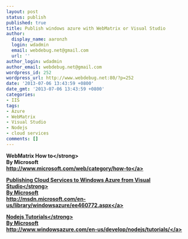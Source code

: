 ```yaml
---
layout: post
status: publish
published: true
title: Publish windows azure with WebMatrix or Visual Studio
author:
  display_name: aaronzh
  login: wdadmin
  email: webdebug.net@gmail.com
  url: ''
author_login: wdadmin
author_email: webdebug.net@gmail.com
wordpress_id: 252
wordpress_url: http://www.webdebug.net:80/?p=252
date: '2013-07-06 13:43:59 +0800'
date_gmt: '2013-07-06 13:43:59 +0800'
categories:
- IIS
tags:
- Azure
- WebMatrix
- Visual Studio
- Nodejs
- cloud services
comments: []
---
```

<p><strong>WebMatrix How to<&#47;strong><br />
By Microsoft<br />
<a href="http:&#47;&#47;www.microsoft.com&#47;web&#47;category&#47;how-to" target="_blank">http:&#47;&#47;www.microsoft.com&#47;web&#47;category&#47;how-to<&#47;a></p>
<p><strong>Publishing Cloud Services to Windows Azure from Visual Studio<&#47;strong><br />
By Microsoft<br />
<a href="http:&#47;&#47;msdn.microsoft.com&#47;en-us&#47;library&#47;windowsazure&#47;ee460772.aspx" target="_blank">http:&#47;&#47;msdn.microsoft.com&#47;en-us&#47;library&#47;windowsazure&#47;ee460772.aspx<&#47;a></p>
<p><strong>Nodejs Tutorials<&#47;strong><br />
By Microsoft<br />
<a href="http:&#47;&#47;www.windowsazure.com&#47;en-us&#47;develop&#47;nodejs&#47;tutorials&#47;" target="_blank">http:&#47;&#47;www.windowsazure.com&#47;en-us&#47;develop&#47;nodejs&#47;tutorials&#47;<&#47;a></p>
